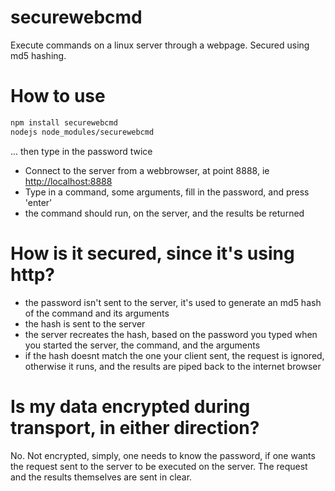 # securewebcmd
Execute commands on a linux server through a webpage. Secured using md5 hashing.

# How to use

```bash
npm install securewebcmd
nodejs node_modules/securewebcmd
```
... then type in the password twice

* Connect to the server from a webbrowser, at point 8888, ie [http://localhost:8888](http://localhost:8888)
* Type in a command, some arguments, fill in the password, and press 'enter'
* the command should run, on the server, and the results be returned

# How is it secured, since it's using http?

* the password isn't sent to the server, it's used to generate an md5 hash of the command and its arguments
* the hash is sent to the server
* the server recreates the hash, based on the password you typed when you started the server, the command, and the arguments
* if the hash doesnt match the one your client sent, the request is ignored, otherwise it runs, and the results are piped back to the internet browser

# Is my data encrypted during transport, in either direction?

No. Not encrypted, simply, one needs to know the password, if one wants the request sent to the server to be executed on the server.  The request and the results themselves are sent in clear.

